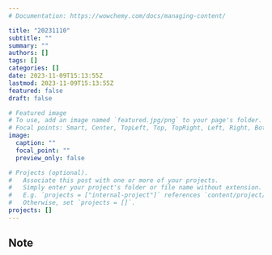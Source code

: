 ```yaml
---
# Documentation: https://wowchemy.com/docs/managing-content/

title: "20231110"
subtitle: ""
summary: ""
authors: []
tags: []
categories: []
date: 2023-11-09T15:13:55Z
lastmod: 2023-11-09T15:13:55Z
featured: false
draft: false

# Featured image
# To use, add an image named `featured.jpg/png` to your page's folder.
# Focal points: Smart, Center, TopLeft, Top, TopRight, Left, Right, BottomLeft, Bottom, BottomRight.
image:
  caption: ""
  focal_point: ""
  preview_only: false

# Projects (optional).
#   Associate this post with one or more of your projects.
#   Simply enter your project's folder or file name without extension.
#   E.g. `projects = ["internal-project"]` references `content/project/deep-learning/index.md`.
#   Otherwise, set `projects = []`.
projects: []
---
```


## Note

